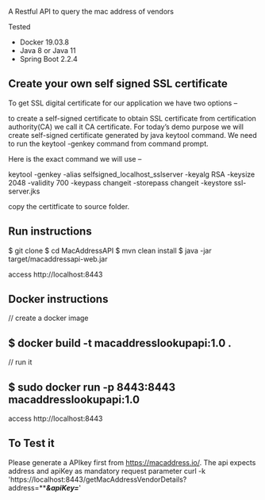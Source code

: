 
A Restful API to query the mac address of vendors

Tested
* Docker 19.03.8
* Java 8 or Java 11
* Spring Boot 2.2.4



## Create your own self signed SSL certificate
To get SSL digital certificate for our application we have two options –

to create a self-signed certificate
to obtain SSL certificate from certification authority(CA) we call it CA certificate.
For today’s demo purpose we will create self-signed certificate generated by java keytool command. We need to run the keytool -genkey command from command prompt.

Here is the exact command we will use –

keytool -genkey -alias selfsigned_localhost_sslserver -keyalg RSA -keysize 2048 -validity 700 -keypass changeit -storepass changeit -keystore ssl-server.jks

copy the certitficate to source folder.

## Run instructions

$ git clone 
$ cd MacAddressAPI
$ mvn clean install
$ java -jar target/macaddressapi-web.jar

  access http://localhost:8443

## Docker instructions

// create a docker image
## $ docker build -t macaddresslookupapi:1.0 .
// run it
## $ sudo docker run -p 8443:8443 macaddresslookupapi:1.0

  access http://localhost:8443

## To Test it
Please generate a APIkey first from https://macaddress.io/.  The api expects address and apiKey as mandatory request parameter
curl -k 'https://localhost:8443/getMacAddressVendorDetails?address=*****&apiKey=***'

```

